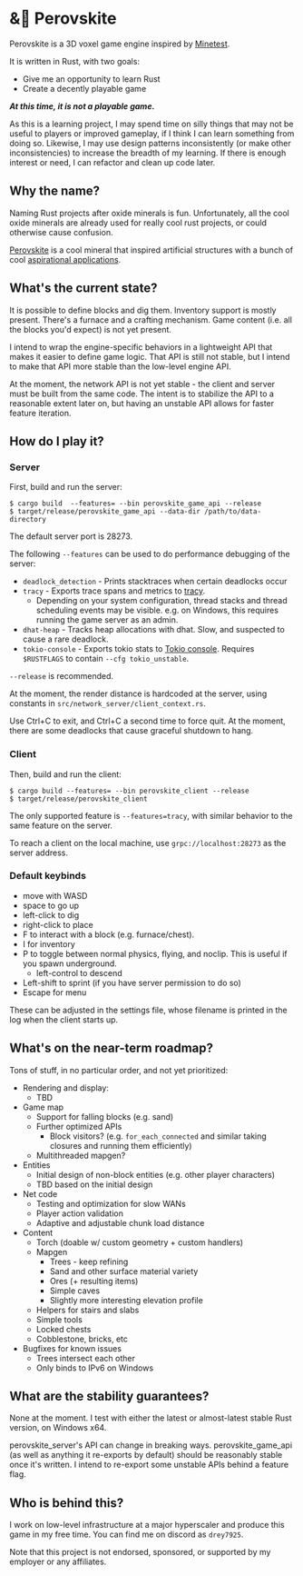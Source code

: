 # &🧊 Perovskite

Perovskite is a 3D voxel game engine inspired by [Minetest](https://minetest.net).

It is written in Rust, with two goals:

* Give me an opportunity to learn Rust
* Create a decently playable game

***At this time, it is not a playable game.***

As this is a learning project, I may spend time on silly things that may not be useful to players or improved gameplay, if I think I can learn something from doing so. Likewise, I may use design patterns inconsistently (or make other inconsistencies) to increase the breadth of my learning. If there is enough interest or need, I can refactor and clean up code later.

## Why the name?

Naming Rust projects after oxide minerals is fun. Unfortunately, all the cool oxide minerals are already used for really cool rust projects, or could otherwise cause confusion.

[Perovskite](https://en.wikipedia.org/wiki/Perovskite) is a cool mineral that inspired artificial structures with a bunch of cool [aspirational applications](https://en.wikipedia.org/wiki/Perovskite_(structure)#Aspirational_applications).

## What's the current state?

It is possible to define blocks and dig them. Inventory support is mostly present. There's a furnace and a crafting mechanism. Game content (i.e. all the blocks you'd expect) is not yet present.

I intend to wrap the engine-specific behaviors in a lightweight API that makes it easier to define game logic. That API is still not stable, but I intend to make that API more stable than the low-level engine API.

At the moment, the network API is not yet stable - the client and server must be built from the same code.
The intent is to stabilize the API to a reasonable extent later on, but having an unstable API allows for faster feature iteration.

## How do I play it?

### Server

First, build and run the server:

```
$ cargo build  --features= --bin perovskite_game_api --release
$ target/release/perovskite_game_api --data-dir /path/to/data-directory
```

The default server port is 28273.

The following `--features` can be used to do performance debugging of the server:

* `deadlock_detection` - Prints stacktraces when certain deadlocks occur
* `tracy` - Exports trace spans and metrics to [tracy](https://github.com/wolfpld/tracy).
    * Depending on your system configuration, thread stacks and thread scheduling events may be visible.
      e.g. on Windows, this requires running the game server as an admin.
* `dhat-heap` - Tracks heap allocations with dhat. Slow, and suspected to cause a rare deadlock.
* `tokio-console` - Exports tokio stats to [Tokio console](https://github.com/tokio-rs/console). Requires `$RUSTFLAGS` to contain `--cfg tokio_unstable`.

`--release` is recommended.

At the moment, the render distance is hardcoded at the server, using constants in `src/network_server/client_context.rs`.

Use Ctrl+C to exit, and Ctrl+C a second time to force quit. At the moment, there are some deadlocks that cause
graceful shutdown to hang.

### Client

Then, build and run the client:

```
$ cargo build --features= --bin perovskite_client --release
$ target/release/perovskite_client
```

The only supported feature is `--features=tracy`, with similar behavior to the same feature on the server.

To reach a client on the local machine, use `grpc://localhost:28273` as the server address.

### Default keybinds

* move with WASD
* space to go up
* left-click to dig
* right-click to place
* F to interact with a block (e.g. furnace/chest).
* I for inventory
* P to toggle between normal physics, flying, and noclip. This is useful if you spawn underground.
    * left-control to descend
* Left-shift to sprint (if you have server permission to do so)
* Escape for menu

These can be adjusted in the settings file, whose filename is printed in the log when the client starts up.

## What's on the near-term roadmap?

Tons of stuff, in no particular order, and not yet prioritized:

* Rendering and display:
    * TBD
* Game map
    * Support for falling blocks (e.g. sand)
    * Further optimized APIs
        * Block visitors? (e.g. `for_each_connected` and similar taking closures and running them efficiently)
    * Multithreaded mapgen?
* Entities
    * Initial design of non-block entities (e.g. other player characters)
    * TBD based on the initial design
* Net code
    * Testing and optimization for slow WANs
    * Player action validation
    * Adaptive and adjustable chunk load distance
* Content
    * Torch (doable w/ custom geometry + custom handlers)
    * Mapgen
        * Trees - keep refining
        * Sand and other surface material variety
        * Ores (+ resulting items)
        * Simple caves
        * Slightly more interesting elevation profile
    * Helpers for stairs and slabs
    * Simple tools
    * Locked chests
    * Cobblestone, bricks, etc
* Bugfixes for known issues
    * Trees intersect each other
    * Only binds to IPv6 on Windows

## What are the stability guarantees?

None at the moment. I test with either the latest or almost-latest stable Rust version, on Windows x64.

perovskite_server's API can change in breaking ways. perovskite_game_api (as well as anything it re-exports by default) should be reasonably stable once it's written. I intend to re-export some unstable APIs behind a feature flag.

## Who is behind this?

I work on low-level infrastructure at a major hyperscaler and produce this game in my free time. You can find me on discord as `drey7925`. 

Note that this project is not endorsed, sponsored, or supported by my employer or any affiliates.
